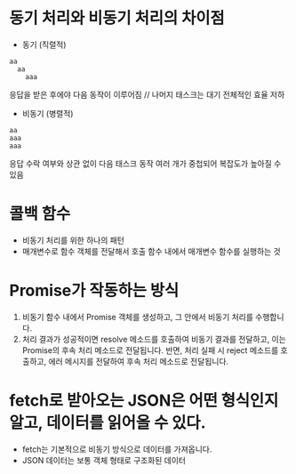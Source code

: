 # 동기 처리와 비동기 처리의 차이점
- 동기 (직렬적) 
```
aa
  aa
    aaa
```
응답을 받은 후에야 다음 동작이 이루어짐
// 나머지 태스크는 대기
전체적인 효율 저하

- 비동기 (병렬적)
```
aa
aaa
aaa
```

응답 수락 여부와 상관 없이 다음 태스크 동작
여러 개가 중첩되어 복잡도가 높아질 수 있음


# 콜백 함수
- 비동기 처리를 위한 하나의 패턴
- 매개변수로 함수 객체를 전달해서 호출 함수 내에서 매개변수 함수를 실행하는 것


# Promise가 작동하는 방식
1. 비동기 함수 내에서 Promise 객체를 생성하고, 그 안에서 비동기 처리를 수행합니다. 
2. 처리 결과가 성공적이면 resolve 메소드를 호출하여 비동기 결과를 전달하고, 이는 Promise의 후속 처리 메소드로 전달됩니다. 반면, 처리 실패 시 reject 메소드를 호출하고, 에러 메시지를 전달하여 후속 처리 메소드로 전달됩니다.


# fetch로 받아오는 JSON은 어떤 형식인지 알고, 데이터를 읽어올 수 있다.
- fetch는 기본적으로 비동기 방식으로 데이터를 가져옵니다.
- JSON 데이터는 보통 객체 형태로 구조화된 데이터



